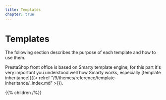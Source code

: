 ```yaml
---
title: Templates
chapter: true
---
```


# Templates

The following section describes the purpose of each template and how to use them.

PrestaShop front office is based on Smarty template engine, for this part it's very important
you understood well how Smarty works, especially [template inheritance]({{< relref "/9/themes/reference/template-inheritance/_index.md" >}}).

{{% children /%}}
